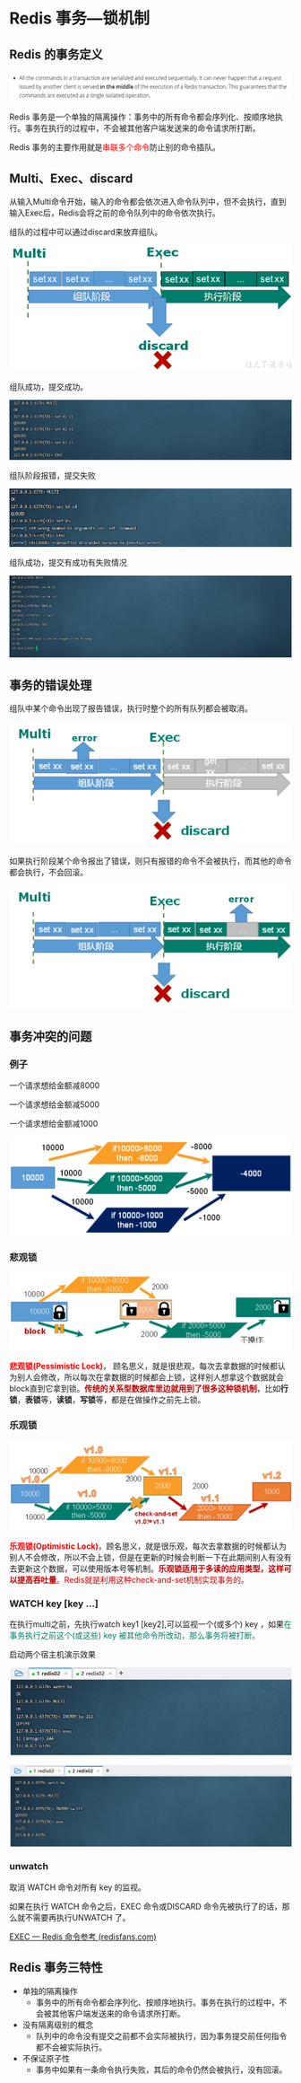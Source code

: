 # Redis 事务—锁机制

## Redis 的事务定义

![image-20221110101133247](./assets/image-20221110101133247.png)

Redis 事务是一个单独的隔离操作：事务中的所有命令都会序列化、按顺序地执行。事务在执行的过程中，不会被其他客户端发送来的命令请求所打断。

Redis 事务的主要作用就是<font color="red">串联多个命令</font>防止别的命令插队。

## Multi、Exec、discard

从输入Multi命令开始，输入的命令都会依次进入命令队列中，但不会执行，直到输入Exec后，Redis会将之前的命令队列中的命令依次执行。

组队的过程中可以通过discard来放弃组队。 

![image-20221110102258572](./assets/image-20221110102258572.png)

组队成功，提交成功。

![](./assets/Snipaste_2022-11-10_10-32-15.png)

组队阶段报错，提交失败

![](./assets/Snipaste_2022-11-10_10-33-18.png)

组队成功，提交有成功有失败情况

![](./assets/Snipaste_2022-11-10_10-36-18.png)

## 事务的错误处理

组队中某个命令出现了报告错误，执行时整个的所有队列都会被取消。

![image-20221110103708277](./assets/image-20221110103708277.png)

如果执行阶段某个命令报出了错误，则只有报错的命令不会被执行，而其他的命令都会执行，不会回滚。

![image-20221110104108439](./assets/image-20221110104108439.png)

## 事务冲突的问题

### 例子

一个请求想给金额减8000

一个请求想给金额减5000

一个请求想给金额减1000

![image-20221110142439400](./assets/image-20221110142439400.png)

### 悲观锁

![image-20221110142521110](./assets/image-20221110142521110.png)

<font color="red">**悲观锁(Pessimistic Lock)**</font>， 顾名思义，就是很悲观，每次去拿数据的时候都认为别人会修改，所以每次在拿数据的时候都会上锁，这样别人想拿这个数据就会block直到它拿到锁。<font color="#c00000">**传统的关系型数据库里边就用到了很多这种锁机制**</font>，比如**行锁**，**表锁**等，**读锁**，**写锁**等，都是在做操作之前先上锁。

### 乐观锁

![image-20221110143117867](./assets/image-20221110143117867.png)

<font color="red">**乐观锁(Optimistic Lock)**</font>，顾名思义，就是很乐观，每次去拿数据的时候都认为别人不会修改，所以不会上锁，但是在更新的时候会判断一下在此期间别人有没有去更新这个数据，可以使用版本号等机制。<font color="#c00000">**乐观锁适用于多读的应用类型，这样可以提高吞吐量**。Redis就是利用这种check-and-set机制实现事务的。</font>

### WATCH key [key ...]

在执行multi之前，先执行watch key1 [key2],可以监视一个(或多个) key ，如果<font color="#007c6a">在事务执行之前这个(或这些) key 被其他命令所改动，那么事务将被打断。</font>

启动两个宿主机演示效果

![](./assets/Snipaste_2022-11-10_16-15-40.png)

![](./assets/Snipaste_2022-11-10_16-16-23.png)

### unwatch

取消 WATCH 命令对所有 key 的监视。

如果在执行 WATCH 命令之后，EXEC 命令或DISCARD 命令先被执行了的话，那么就不需要再执行UNWATCH 了。

[EXEC — Redis 命令参考 (redisfans.com)](http://doc.redisfans.com/transaction/exec.html)

## Redis 事务三特性

* 单独的隔离操作
  * 事务中的所有命令都会序列化、按顺序地执行。事务在执行的过程中，不会被其他客户端发送来的命令请求所打断。 
* 没有隔离级别的概念
  * 队列中的命令没有提交之前都不会实际被执行，因为事务提交前任何指令都不会被实际执行。
* 不保证原子性
  * 事务中如果有一条命令执行失败，其后的命令仍然会被执行，没有回滚。

